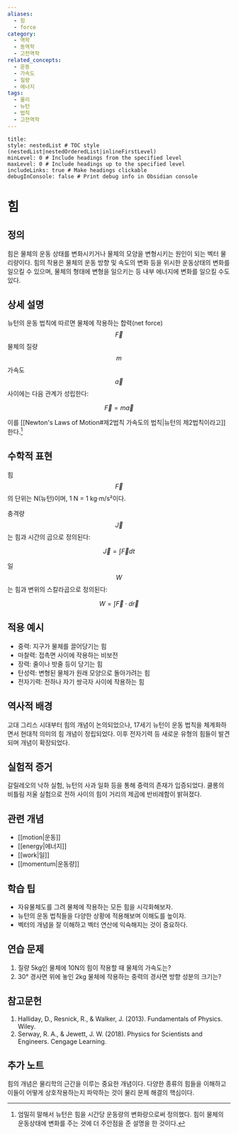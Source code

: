 ```yaml
---
aliases:
  - 힘
  - force
category:
  - 역학
  - 동역학
  - 고전역학
related_concepts:
  - 운동
  - 가속도
  - 질량
  - 에너지
tags:
  - 물리
  - 뉴턴
  - 법칙
  - 고전역학
---
```


```table-of-contents
title: 
style: nestedList # TOC style (nestedList|nestedOrderedList|inlineFirstLevel)
minLevel: 0 # Include headings from the specified level
maxLevel: 0 # Include headings up to the specified level
includeLinks: true # Make headings clickable
debugInConsole: false # Print debug info in Obsidian console
```
# 힘

## 정의
힘은 물체의 운동 상태를 변화시키거나 물체의 모양을 변형시키는 원인이 되는 벡터 물리량이다. 
힘의 작용은 물체의 운동 방향 및 속도의 변화  등을 위시한 운동상태의 변화를 일으킬 수 있으며, 물체의 형태에 변형을 일으키는 등 내부 에너지에 변화를 일으킬 수도 있다.

## 상세 설명

뉴턴의 운동 법칙에 따르면 물체에 작용하는 합력(net force) 
$$\vec{F}$$
물체의 질량 $$m$$가속도 $$\vec{a}$$사이에는 다음 관계가 성립한다:

$$\vec{F} = m\vec{a}$$

이를 [[Newton's Laws of Motion#제2법칙 가속도의 법칙|뉴턴의 제2법칙이라고]] 한다.[^1]

## 수학적 표현
힘 $$\vec{F}$$의 단위는 N(뉴턴)이며, 1 N = 1 kg·m/s²이다.

충격량 $$\vec{J}$$는 힘과 시간의 곱으로 정의된다:

$$\vec{J} = \int \vec{F} dt$$

일 $$W$$는 힘과 변위의 스칼라곱으로 정의된다:

$$W = \int \vec{F} \cdot d\vec{r}$$

## 적용 예시
- 중력: 지구가 물체를 끌어당기는 힘
- 마찰력: 접촉면 사이에 작용하는 비보전
- 장력: 줄이나 밧줄 등이 당기는 힘
- 탄성력: 변형된 물체가 원래 모양으로 돌아가려는 힘
- 전자기력: 전하나 자기 쌍극자 사이에 작용하는 힘

## 역사적 배경
고대 그리스 시대부터 힘의 개념이 논의되었으나, 17세기 뉴턴이 운동 법칙을 체계화하면서 현대적 의미의 힘 개념이 정립되었다. 이후 전자기력 등 새로운 유형의 힘들이 발견되며 개념이 확장되었다.

## 실험적 증거  
갈릴레오의 낙하 실험, 뉴턴의 사과 일화 등을 통해 중력의 존재가 입증되었다. 쿨롱의 비틀림 저울 실험으로 전하 사이의 힘이 거리의 제곱에 반비례함이 밝혀졌다.

## 관련 개념
- [[motion|운동]]
- [[energy|에너지]] 
- [[work|일]]
- [[momentum|운동량]]

## 학습 팁
- 자유물체도를 그려 물체에 작용하는 모든 힘을 시각화해보자.
- 뉴턴의 운동 법칙들을 다양한 상황에 적용해보며 이해도를 높이자.
- 벡터의 개념을 잘 이해하고 벡터 연산에 익숙해지는 것이 중요하다.

## 연습 문제
1. 질량 5kg인 물체에 10N의 힘이 작용할 때 물체의 가속도는?
2. 30° 경사면 위에 놓인 2kg 물체에 작용하는 중력의 경사면 방향 성분의 크기는?

## 참고문헌
1. Halliday, D., Resnick, R., & Walker, J. (2013). Fundamentals of Physics. Wiley.
2. Serway, R. A., & Jewett, J. W. (2018). Physics for Scientists and Engineers. Cengage Learning.

## 추가 노트
힘의 개념은 물리학의 근간을 이루는 중요한 개념이다. 다양한 종류의 힘들을 이해하고 이들이 어떻게 상호작용하는지 파악하는 것이 물리 문제 해결의 핵심이다.

[^1]: 엄밀히 말해서 뉴턴은 힘을 시간당 운동량의 변화량으로써 정의했다. 힘이 물체의 운동상태에 변화를 주는 것에 더 주안점을 준 설명을 한 것이다.